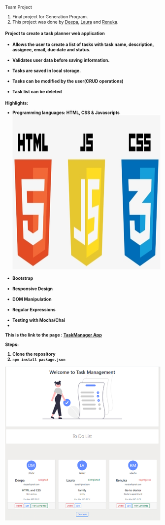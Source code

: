 Team Project

1. Final project for Generation Program. 
2. This project was done by <a href='https://github.com/DeepaNethesh'>Deepa</a>, <a href ='https://github.com/mlvillarreal'>Laura</a> and <a href ='https://github.com/RenukaMano'>Renuka</a>.
<h4>Project to create a task planner web application<h4>
    <ul><li>Allows the user to create a list of tasks with task name, description, assignee, email, due date and status.</li><br>
          <li>Validates user data before saving information.</li><br>
          <li>Tasks are saved in local storage.</li><br>
          <li>Tasks can be modified by the user(CRUD operations)</li><br>
          <li>Task list can be deleted</li></ul>

<h4>Highlights:</hr>
     <ul><li>Programming languages: HTML, CSS & Javascripts <img src='./Images/JS_html-css-icon-png.png' height='500' /></li><br>
      <li>Bootstrap</li><br>
      <li>Responsive Design</li><br>
      <li>DOM Manipulation</li><br>
      <li>Regular Expressions</li><br>
      <li>Testing with Mocha/Chai</li>
<li></li></ul>

This is the link to the page : <a href ='https://deepanethesh.github.io/TaskManager/'>TaskManager App</a>

Steps:

1. Clone the repository
2. `npm install package.json`




<img src='./Images/Taskmanager.PNG' height='500' />

